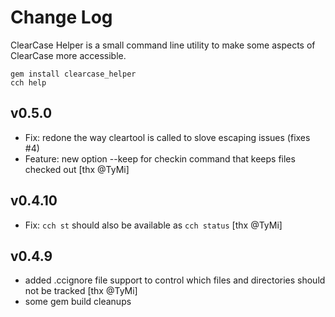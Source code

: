# Change Log

ClearCase Helper is a small command line utility to make some aspects of ClearCase more accessible.

    gem install clearcase_helper
    cch help

## v0.5.0

* Fix: redone the way cleartool is called to slove escaping issues (fixes #4)
* Feature: new option --keep for checkin command that keeps files checked out [thx @TyMi]

## v0.4.10

* Fix: `cch st` should also be available as `cch status` [thx @TyMi]

## v0.4.9

* added .ccignore file support to control which files and directories should not be tracked [thx @TyMi]
* some gem build cleanups